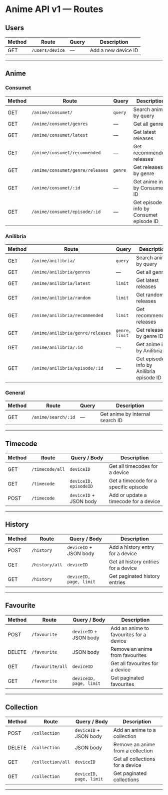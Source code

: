 

# Anime API v1 — Routes

## **Users**

| Method | Route           | Query | Description         |
| ------ | --------------- | ----- | ------------------- |
| GET    | `/users/device` | —     | Add a new device ID |

---

## **Anime**

### **Consumet**

| Method | Route                            | Query   | Description                             |
| ------ | -------------------------------- | ------- | --------------------------------------- |
| GET    | `/anime/consumet/`               | `query` | Search anime by query                   |
| GET    | `/anime/consumet/genres`         | —       | Get all genres                          |
| GET    | `/anime/consumet/latest`         | —       | Get latest releases                     |
| GET    | `/anime/consumet/recommended`    | —       | Get recommended releases                |
| GET    | `/anime/consumet/genre/releases` | `genre` | Get releases by genre                   |
| GET    | `/anime/consumet/:id`            | —       | Get anime info by Consumet ID           |
| GET    | `/anime/consumet/episode/:id`    | —       | Get episode info by Consumet episode ID |

### **Anilibria**

| Method | Route                             | Query          | Description                              |
| ------ | --------------------------------- | -------------- | ---------------------------------------- |
| GET    | `/anime/anilibria/`               | `query`        | Search anime by query                    |
| GET    | `/anime/anilibria/genres`         | —              | Get all genres                           |
| GET    | `/anime/anilibria/latest`         | `limit`        | Get latest releases                      |
| GET    | `/anime/anilibria/random`         | `limit`        | Get random releases                      |
| GET    | `/anime/anilibria/recommended`    | `limit`        | Get recommended releases                 |
| GET    | `/anime/anilibria/genre/releases` | `genre, limit` | Get releases by genre ID                 |
| GET    | `/anime/anilibria/:id`            | —              | Get anime info by Anilibria ID           |
| GET    | `/anime/anilibria/episode/:id`    | —              | Get episode info by Anilibria episode ID |

### **General**

| Method | Route               | Query | Description                     |
| ------ | ------------------- | ----- | ------------------------------- |
| GET    | `/anime/search/:id` | —     | Get anime by internal search ID |

---

## **Timecode**

| Method | Route           | Query / Body           | Description                           |
| ------ | --------------- | ---------------------- | ------------------------------------- |
| GET    | `/timecode/all` | `deviceID`             | Get all timecodes for a device        |
| GET    | `/timecode`     | `deviceID, episodeID`  | Get a timecode for a specific episode |
| POST   | `/timecode`     | `deviceID` + JSON body | Add or update a timecode for a device |

---

## **History**

| Method | Route          | Query / Body            | Description                          |
| ------ | -------------- | ----------------------- | ------------------------------------ |
| POST   | `/history`     | `deviceID` + JSON body  | Add a history entry for a device     |
| GET    | `/history/all` | `deviceID`              | Get all history entries for a device |
| GET    | `/history`     | `deviceID, page, limit` | Get paginated history entries        |

---

## **Favourite**

| Method | Route            | Query / Body            | Description                             |
| ------ | ---------------- | ----------------------- | --------------------------------------- |
| POST   | `/favourite`     | `deviceID` + JSON body  | Add an anime to favourites for a device |
| DELETE | `/favourite`     | JSON body               | Remove an anime from favourites         |
| GET    | `/favourite/all` | `deviceID`              | Get all favourites for a device         |
| GET    | `/favourite`     | `deviceID, page, limit` | Get paginated favourites                |

---

## **Collection**

| Method | Route             | Query / Body            | Description                       |
| ------ | ----------------- | ----------------------- | --------------------------------- |
| POST   | `/collection`     | `deviceID` + JSON body  | Add an anime to a collection      |
| DELETE | `/collection`     | JSON body               | Remove an anime from a collection |
| GET    | `/collection/all` | `deviceID`              | Get all collections for a device  |
| GET    | `/collection`     | `deviceID, page, limit` | Get paginated collections         |

---

